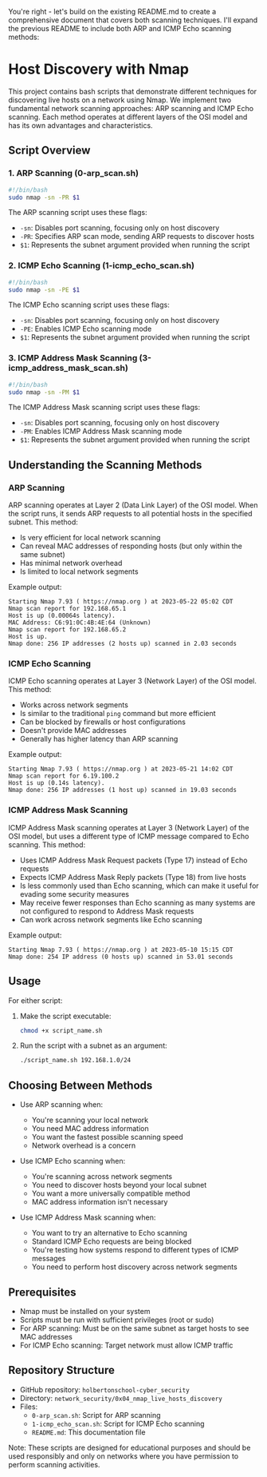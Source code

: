 You're right - let's build on the existing README.md to create a comprehensive document that covers both scanning techniques. I'll expand the previous README to include both ARP and ICMP Echo scanning methods:

# Host Discovery with Nmap

This project contains bash scripts that demonstrate different techniques for discovering live hosts on a network using Nmap. We implement two fundamental network scanning approaches: ARP scanning and ICMP Echo scanning. Each method operates at different layers of the OSI model and has its own advantages and characteristics.

## Script Overview

### 1. ARP Scanning (0-arp_scan.sh)
```bash
#!/bin/bash
sudo nmap -sn -PR $1
```

The ARP scanning script uses these flags:
- `-sn`: Disables port scanning, focusing only on host discovery
- `-PR`: Specifies ARP scan mode, sending ARP requests to discover hosts
- `$1`: Represents the subnet argument provided when running the script

### 2. ICMP Echo Scanning (1-icmp_echo_scan.sh)
```bash
#!/bin/bash
sudo nmap -sn -PE $1
```

The ICMP Echo scanning script uses these flags:
- `-sn`: Disables port scanning, focusing only on host discovery
- `-PE`: Enables ICMP Echo scanning mode
- `$1`: Represents the subnet argument provided when running the script

### 3. ICMP Address Mask Scanning (3-icmp_address_mask_scan.sh)
```bash
#!/bin/bash
sudo nmap -sn -PM $1
```
The ICMP Address Mask scanning script uses these flags:
- `-sn`: Disables port scanning, focusing only on host discovery
- `-PM`: Enables ICMP Address Mask scanning mode
- `$1`: Represents the subnet argument provided when running the script

## Understanding the Scanning Methods

### ARP Scanning
ARP scanning operates at Layer 2 (Data Link Layer) of the OSI model. When the script runs, it sends ARP requests to all potential hosts in the specified subnet. This method:
- Is very efficient for local network scanning
- Can reveal MAC addresses of responding hosts (but only within the same subnet)
- Has minimal network overhead
- Is limited to local network segments

Example output:
```
Starting Nmap 7.93 ( https://nmap.org ) at 2023-05-22 05:02 CDT
Nmap scan report for 192.168.65.1
Host is up (0.00064s latency).
MAC Address: C6:91:0C:4B:4E:64 (Unknown)
Nmap scan report for 192.168.65.2
Host is up.
Nmap done: 256 IP addresses (2 hosts up) scanned in 2.03 seconds
```

### ICMP Echo Scanning
ICMP Echo scanning operates at Layer 3 (Network Layer) of the OSI model. This method:
- Works across network segments
- Is similar to the traditional `ping` command but more efficient
- Can be blocked by firewalls or host configurations
- Doesn't provide MAC addresses
- Generally has higher latency than ARP scanning

Example output:
```
Starting Nmap 7.93 ( https://nmap.org ) at 2023-05-21 14:02 CDT
Nmap scan report for 6.19.100.2
Host is up (0.14s latency).
Nmap done: 256 IP addresses (1 host up) scanned in 19.03 seconds
```

### ICMP Address Mask Scanning
ICMP Address Mask scanning operates at Layer 3 (Network Layer) of the OSI model, but uses a different type of ICMP message compared to Echo scanning. This method:
- Uses ICMP Address Mask Request packets (Type 17) instead of Echo requests
- Expects ICMP Address Mask Reply packets (Type 18) from live hosts
- Is less commonly used than Echo scanning, which can make it useful for evading some security measures
- May receive fewer responses than Echo scanning as many systems are not configured to respond to Address Mask requests
- Can work across network segments like Echo scanning

Example output:
```
Starting Nmap 7.93 ( https://nmap.org ) at 2023-05-10 15:15 CDT
Nmap done: 254 IP address (0 hosts up) scanned in 53.01 seconds
```

## Usage

For either script:
1. Make the script executable:
   ```bash
   chmod +x script_name.sh
   ```

2. Run the script with a subnet as an argument:
   ```bash
   ./script_name.sh 192.168.1.0/24
   ```

## Choosing Between Methods

- Use ARP scanning when:
  - You're scanning your local network
  - You need MAC address information
  - You want the fastest possible scanning speed
  - Network overhead is a concern

- Use ICMP Echo scanning when:
  - You're scanning across network segments
  - You need to discover hosts beyond your local subnet
  - You want a more universally compatible method
  - MAC address information isn't necessary

- Use ICMP Address Mask scanning when:
  - You want to try an alternative to Echo scanning
  - Standard ICMP Echo requests are being blocked
  - You're testing how systems respond to different types of ICMP messages
  - You need to perform host discovery across network segments

## Prerequisites

- Nmap must be installed on your system
- Scripts must be run with sufficient privileges (root or sudo)
- For ARP scanning: Must be on the same subnet as target hosts to see MAC addresses
- For ICMP Echo scanning: Target network must allow ICMP traffic

## Repository Structure

- GitHub repository: `holbertonschool-cyber_security`
- Directory: `network_security/0x04_nmap_live_hosts_discovery`
- Files:
  - `0-arp_scan.sh`: Script for ARP scanning
  - `1-icmp_echo_scan.sh`: Script for ICMP Echo scanning
  - `README.md`: This documentation file

Note: These scripts are designed for educational purposes and should be used responsibly and only on networks where you have permission to perform scanning activities.